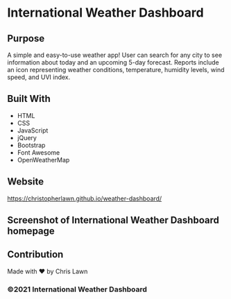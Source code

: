 # International Weather Dashboard

## Purpose
A simple and easy-to-use weather app!  User can search for any city to see information about today and an upcoming 5-day forecast.  Reports include an icon representing weather conditions, temperature, humidity levels, wind speed, and UVI index.  

## Built With
* HTML
* CSS
* JavaScript
* jQuery
* Bootstrap
* Font Awesome
* OpenWeatherMap

## Website
https://christopherlawn.github.io/weather-dashboard/

## Screenshot of International Weather Dashboard homepage

## Contribution
Made with ❤️ by Chris Lawn

### ©️2021 International Weather Dashboard